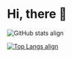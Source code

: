 # Hi, there 👋

![GitHub stats align](https://github-readme-stats.vercel.app/api?username=gorkemtore&show_icons=true&theme=radical)

[![Top Langs align](https://github-readme-stats.vercel.app/api/top-langs/?username=gorkemtore)](https://github.com/anuraghazra/github-readme-stats)

